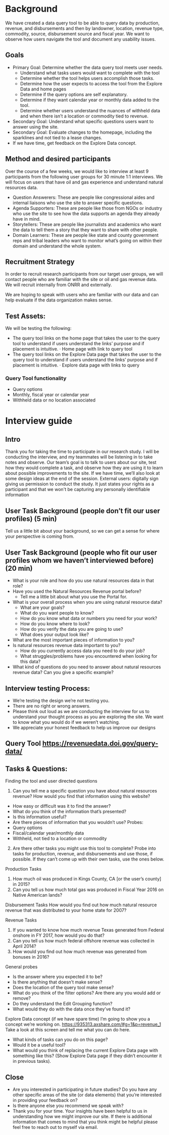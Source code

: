 # Background
We have created a data query tool to be able to query data by production, revenue, and disbursements and then by landowner, location, revenue type, commodity, source, disbursement source and fiscal year. We want to observe how users navigate the tool and document any usability issues.
## Goals
* Primary Goal: Determine whether the data query tool meets user needs.
  * Understand what tasks users would want to complete with the tool
  * Determine whether the tool helps users accomplish those tasks.
  * Determine how the user expects to access the tool from the Explore Data and home pages
  * Determine if the query options are self explanatory.
  * Determine if they want calendar year or monthly data added to the tool.
  * Determine whether users understand the nuances of withheld data and when there isn’t a location or commodity tied to revenue.
* Secondary Goal: Understand what specific questions users want to answer using the site.
* Secondary Goal: Evaluate changes to the homepage, including the sparklines and not tied to a lease changes.
* If we have time, get feedback on the Explore Data concept. 

## Method and desired participants
Over the course of a few weeks, we would like to interview at least 9 participants from the following user groups for 30 minute 1:1 interviews. We will focus on users that have oil and gas experience and understand natural resources data.
* Question Answerers: These are people like congressional aides and internal liaisons who use the site to answer specific questions.
* Agenda Supporters: These are people like those from NGOs or industry who use the site to see how the data supports an agenda they already have in mind.
* Storytellers: These are people like journalists and academics who want the data to tell them a story that they want to share with other people.
* Domain Learners: These are people like state and county government reps and tribal leaders who want to monitor what’s going on within their domain and understand the whole system.

## Recruitment Strategy 
In order to recruit research participants from our target user groups, we will contact people who are familiar with the site or oil and gas revenue data. We will recruit internally from ONRR and externally.

We are hoping to speak with users who are familiar with our data and can help evaluate if the data organization makes sense.

## Test Assets:

We will be testing the following:
* The query tool links on the home page that takes the user to the query tool to understand if users understand the links’ purpose and if placement is intuitive. · Home page with link to query tool
* The query tool links on the Explore Data page that takes the user to the query tool to understand if users understand the links’ purpose and if placement is intuitive. · Explore data page with links to query

### Query Tool functionality
* Query options
* Monthly, fiscal year or calendar year
* Withheld data or no location associated

# Interview guide
## Intro
Thank you for taking the time to participate in our research study. I will be conducting the interview, and my teammates will be listening in to take notes and observe.
Our team’s goal is to talk to users about our site, test how they would complete a task, and observe how they are using it to learn about possible improvements to the site. If we have time, we’ll also look at some design ideas at the end of the session.
External users: digitally sign giving us permission to conduct the study. It just states your rights as a participant and that we won't be capturing any personally identifiable information

## User Task Background (people don’t fit our user profiles) (5 min)
Tell us a little bit about your background, so we can get a sense for where your perspective is coming from.

## User Task Background (people who fit our user profiles whom we haven’t interviewed before) (20 min)
* What is your role and how do you use natural resources data in that role?
* Have you used the Natural Resources Revenue portal before?
  * Tell me a little bit about what you use the Portal for.
* What is your overall process when you are using natural resource data?
  * What are your goals?
  * What do you want people to know?
  * How do you know what data or numbers you need for your work?
  * How do you know where to look?
  * How do you verify the data you are going to use?
  * What does your output look like?
* What are the most important pieces of information to you?
* Is natural resources revenue data important to you?
  * How do you currently access data you need to do your job?
  * What struggles/problems have you encountered when looking for this data?
* What kind of questions do you need to answer about natural resources revenue data? Can you give a specific example?

## Interview testing Process:
* We’re testing the design we’re not testing you.
* There are no right or wrong answers.
* Please think out loud as we are conducting the interview for us to understand your thought process as you are exploring the site. We want to know what you would do if we weren’t watching.
* We appreciate your honest feedback to help us improve our designs

## Query Tool https://revenuedata.doi.gov/query-data/

## Tasks & Questions:
Finding the tool and user directed questions 
1. Can you tell me a specific question you have about natural resources revenue? How would you find that information using this website?
* How easy or difficult was it to find the answer?
* What do you think of the information that’s presented?
* Is this information useful?
* Are there pieces of information that you wouldn’t use?
Probes:
* Query options
* Fiscal/calendar year/monthly data
* Withheld, not tied to a location or commodity
2. Are there other tasks you might use this tool to complete? Probe into tasks for production, revenue, and disbursements and use those, if possible. If they can’t come up with their own tasks, use the ones below.

Production Tasks 
1. How much oil was produced in Kings County, CA [or the user’s county] in 2015?
2. Can you tell us how much total gas was produced in Fiscal Year 2016 on Native American lands?

Disbursement Tasks
How would you find out how much natural resource revenue that was distributed to your home state for 2007?

Revenue Tasks
1. If you wanted to know how much revenue Texas generated from Federal onshore in FY 2017, how would you do that?
2. Can you tell us how much federal offshore revenue was collected in April 2014?
3. How would you find out how much revenue was generated from bonuses in 2016?

General probes
* Is the answer where you expected it to be?
* Is there anything that doesn’t make sense?
* Does the location of the query tool make sense?
* What do you think of the filter options? Are there any you would add or remove?
* Do they understand the Edit Grouping function?
* What would they do with the data once they’ve found it?

Explore Data concept (if we have spare time)
I’m going to show you a concept we’re working on. https://935313.axshare.com/#g=1&p=revenue_1
Take a look at this screen and tell me what you can do here.
* What kinds of tasks can you do on this page?
* Would it be a useful tool?
* What would you think of replacing the current Explore Data page with something like this? (Show Explore Data page if they didn’t encounter it in previous tasks).

## Close
* Are you interested in participating in future studies? Do you have any other specific areas of the site (or data elements) that you’re interested in providing your feedback on?
* Is there anyone else you recommend we speak with?
* Thank you for your time. Your insights have been helpful to us in understanding how we might improve our site. If there is additional information that comes to mind that you think might be helpful please feel free to reach out to myself via email.
